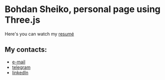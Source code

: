 # Bohdan Sheiko, personal page using Three.js

Here's you can watch my [resumé](https://donizer.github.io/donizer-three/)

## My contacts:

- [e-mail](mailto:bogdan.ua45@gmail.com)
- [telegram](https://t.me/donizer)
- [linkedIn](https://www.linkedin.com/in/bohdan-sheiko)
